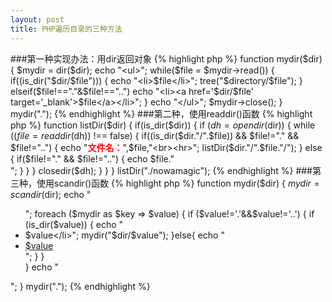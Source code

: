 ```yaml
---
layout: post
title: PHP遍历目录的三种方法
---
```

###第一种实现办法：用dir返回对象
{% highlight php %}
function mydir($dir) 
    { 
        $mydir = dir($dir); 
        echo "<ul>"; 
        while($file = $mydir->read())
        { 
            if((is_dir("$dir/$file"))) 
            {
                echo "<li>$file</li>"; 
                tree("$directory/$file"); 
            } 
            elseif($file!=="."&$file!=="..") 
            echo "<li><a href='$dir/$file' target='_blank'>$file</a></li>"; 
        } 
        echo "</ul>"; 
        $mydir->close(); 
    } 
mydir(".");
{% endhighlight %}
###第二种，使用readdir()函数
{% highlight php %}
function listDir($dir)
{
    if(is_dir($dir))
    {
        if ($dh = opendir($dir)) 
        {
            while (($file = readdir($dh)) !== false)
            {
                if((is_dir($dir."/".$file)) && $file!="." && $file!="..")
                {
                    echo "<b><font color='red'>文件名：</font></b>",$file,"<br><hr>";
                    listDir($dir."/".$file."/");
                }
                else
                {
                    if($file!="." && $file!="..")
                    {
                        echo $file."<br>";
                    }
                }
            }
            closedir($dh);
        }
    }
}
listDir("./nowamagic");
{% endhighlight %}
###第三种，使用scandir()函数
{% highlight php %}
function mydir($dir)
{
    $mydir=scandir($dir);
    echo "<ul>";
    foreach ($mydir as $key => $value) {
        if ($value!='.'&&$value!='..') {
            if (is_dir($value)) {
                echo "<li class='dir'><span></span>$value</li>";
                mydir("$dir/$value");
            }else{
                echo "<li class='file'><span></span><a href='$dir/$value' target='_blank'>$value</a></li>";
            }
        }           
    }
    echo "</ul>";
}
mydir(".");
{% endhighlight %}


